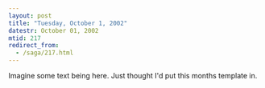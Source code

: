```yaml
---
layout: post
title: "Tuesday, October 1, 2002"
datestr: October 01, 2002
mtid: 217
redirect_from:
  - /saga/217.html
---
```


Imagine some text being here. Just thought I'd put this months template in.

